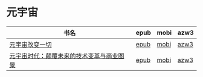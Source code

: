 # 元宇宙

| 书名 | epub | mobi | azw3 |
| --- | --- | --- | --- |
| [元宇宙改变一切](http://ct.dalanmei.com/f/31084289-771246647-e080c6) | [epub](http://ct.dalanmei.com/f/31084289-771246647-e080c6) | [mobi](http://ct.dalanmei.com/f/31084289-771231197-d1ed06) | [azw3](http://ct.dalanmei.com/f/31084289-771236275-94a7f9) |
| [元宇宙时代：颠覆未来的技术变革与商业图景](http://ct.dalanmei.com/f/31084289-570285816-d0a867) | [epub](http://ct.dalanmei.com/f/31084289-570285816-d0a867) | [mobi](http://ct.dalanmei.com/f/31084289-570170021-e91f5c) | [azw3](http://ct.dalanmei.com/f/31084289-570358002-456d1f) |

